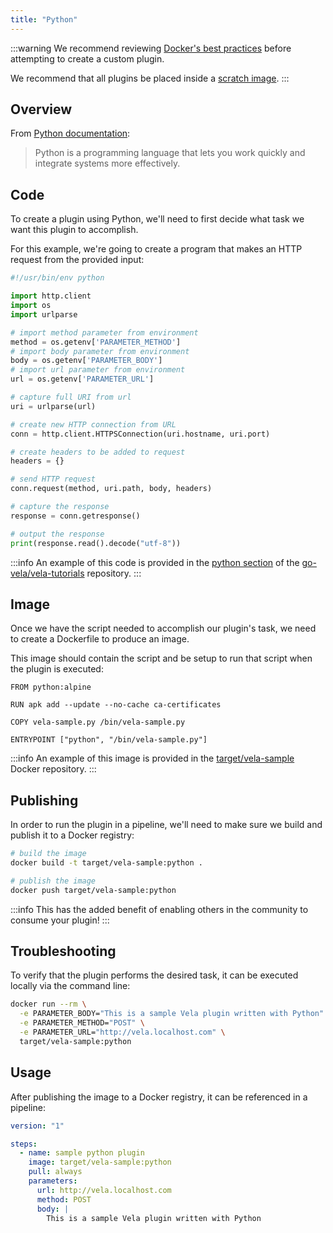 ```yaml
---
title: "Python"
---
```


:::warning
We recommend reviewing [Docker's best practices](https://docs.docker.com/develop/develop-images/dockerfile_best-practices/) before attempting to create a custom plugin.

We recommend that all plugins be placed inside a [scratch image](https://hub.docker.com/_/scratch).
:::

## Overview

From [Python documentation](https://www.python.org/):

> Python is a programming language that lets you work quickly and integrate systems more effectively.

## Code

To create a plugin using Python, we'll need to first decide what task we want this plugin to accomplish.

For this example, we're going to create a program that makes an HTTP request from the provided input:

```python
#!/usr/bin/env python

import http.client
import os
import urlparse

# import method parameter from environment
method = os.getenv['PARAMETER_METHOD']
# import body parameter from environment
body = os.getenv['PARAMETER_BODY']
# import url parameter from environment
url = os.getenv['PARAMETER_URL']

# capture full URI from url
uri = urlparse(url)

# create new HTTP connection from URL
conn = http.client.HTTPSConnection(uri.hostname, uri.port)

# create headers to be added to request
headers = {}

# send HTTP request
conn.request(method, uri.path, body, headers)

# capture the response
response = conn.getresponse()

# output the response
print(response.read().decode("utf-8"))
```

:::info
An example of this code is provided in the [python section](https://github.com/go-vela/vela-tutorials/tree/main/plugins/python) of the [go-vela/vela-tutorials](https://github.com/go-vela/vela-tutorials/tree/main/plugins) repository.
:::

## Image

Once we have the script needed to accomplish our plugin's task, we need to create a Dockerfile to produce an image.

This image should contain the script and be setup to run that script when the plugin is executed:

```docker
FROM python:alpine

RUN apk add --update --no-cache ca-certificates

COPY vela-sample.py /bin/vela-sample.py

ENTRYPOINT ["python", "/bin/vela-sample.py"]
```

:::info
An example of this image is provided in the [target/vela-sample](https://hub.docker.com/r/target/vela-sample) Docker repository.
:::

## Publishing

In order to run the plugin in a pipeline, we'll need to make sure we build and publish it to a Docker registry:

```sh
# build the image
docker build -t target/vela-sample:python .

# publish the image
docker push target/vela-sample:python
```

:::info
This has the added benefit of enabling others in the community to consume your plugin!
:::

## Troubleshooting

To verify that the plugin performs the desired task, it can be executed locally via the command line:

```sh
docker run --rm \
  -e PARAMETER_BODY="This is a sample Vela plugin written with Python" \
  -e PARAMETER_METHOD="POST" \
  -e PARAMETER_URL="http://vela.localhost.com" \
  target/vela-sample:python
```

## Usage

After publishing the image to a Docker registry, it can be referenced in a pipeline:

```yaml
version: "1"

steps:
  - name: sample python plugin
    image: target/vela-sample:python
    pull: always
    parameters:
      url: http://vela.localhost.com
      method: POST
      body: |
        This is a sample Vela plugin written with Python
```